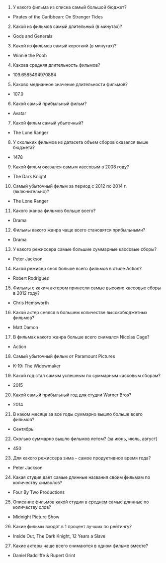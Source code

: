1. У какого фильма из списка самый большой бюджет?
- Pirates of the Caribbean: On Stranger Tides

2. Какой из фильмов самый длительный (в минутах)?
- Gods and Generals
3. Какой из фильмов самый короткий (в минутах)?
- Winnie the Pooh
4. Какова средняя длительность фильмов?
- 109.6585494970884
5. Каково медианное значение длительности фильмов? 
- 107.0
6. Какой самый прибыльный фильм?
- Avatar
7. Какой фильм самый убыточный? 
- The Lone Ranger
8. У скольких фильмов из датасета объем сборов оказался выше бюджета?
- 1478
9. Какой фильм оказался самым кассовым в 2008 году?
- The Dark Knight
10. Самый убыточный фильм за период с 2012 по 2014 г. (включительно)?
- The Lone Ranger
11. Какого жанра фильмов больше всего?
- Drama
12. Фильмы какого жанра чаще всего становятся прибыльными? 
- Drama
13. У какого режиссера самые большие суммарные кассовые сборы?
- Peter Jackson
14. Какой режисер снял больше всего фильмов в стиле Action?
- Robert Rodriguez
15. Фильмы с каким актером принесли самые высокие кассовые сборы в 2012 году? 
- Chris Hemsworth
16. Какой актер снялся в большем количестве высокобюджетных фильмов?
- Matt Damon
17. В фильмах какого жанра больше всего снимался Nicolas Cage? 
- Action
18. Самый убыточный фильм от Paramount Pictures
- K-19: The Widowmaker
19. Какой год стал самым успешным по суммарным кассовым сборам?
- 2015
20. Какой самый прибыльный год для студии Warner Bros?
- 2014
21. В каком месяце за все годы суммарно вышло больше всего фильмов?
- Сентябрь
22. Сколько суммарно вышло фильмов летом? (за июнь, июль, август)
- 450
23. Для какого режиссера зима – самое продуктивное время года? 
- Peter Jackson
24. Какая студия дает самые длинные названия своим фильмам по количеству символов?
- Four By Two Productions
25. Описание фильмов какой студии в среднем самые длинные по количеству слов?
- Midnight Picture Show
26. Какие фильмы входят в 1 процент лучших по рейтингу? 
- Inside Out, The Dark Knight, 12 Years a Slave
27. Какие актеры чаще всего снимаются в одном фильме вместе?
- Daniel Radcliffe & Rupert Grint